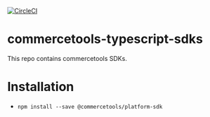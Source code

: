 [![CircleCI](https://circleci.com/gh/commercetools/commercetools-typescript-sdks/tree/master.svg?style=svg&circle-token=7a93133a45212d777d0fc3c5a3af660e65bc4881)](https://circleci.com/gh/commercetools/commercetools-typescript-sdks/tree/master)

# commercetools-typescript-sdks

This repo contains commercetools SDKs.

# Installation

- `npm install --save @commercetools/platform-sdk`
